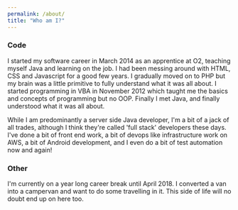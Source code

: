 ```yaml
---
permalink: /about/
title: "Who am I?"
---
```


### Code

I started my software career in March 2014 as an apprentice at O2, teaching myself Java and learning on the job. I had been messing around with HTML, CSS and Javascript for a good few years. I gradually moved on to PHP but my brain was a little primitive to fully understand what it was all about. I started programming in VBA in November 2012 which taught me the basics and concepts of programming but no OOP. Finally I met Java, and finally understood what it was all about.

While I am predominantly a server side Java developer, I'm a bit of a jack of all trades, although I think they're called 'full stack' developers these days. I've done a bit of front end work, a bit of devops like infrastructure work on AWS, a bit of Android development, and I even do a bit of test automation now and again!

### Other

I'm currently on a year long career break until April 2018. I converted a van into a campervan and want to do some travelling in it. This side of life will no doubt end up on here too.
